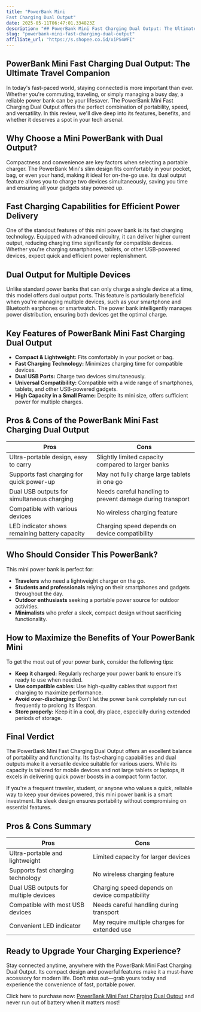 ```yaml
---
title: "PowerBank Mini
Fast Charging Dual Output"
date: 2025-05-11T06:47:01.334823Z
description: "## PowerBank Mini Fast Charging Dual Output: The Ultimate Travel Companion..."
slug: "powerbank-mini-fast-charging-dual-output"
affiliate_url: "https://s.shopee.co.id/xiPS4WFI"
---
```

## PowerBank Mini Fast Charging Dual Output: The Ultimate Travel Companion

In today's fast-paced world, staying connected is more important than ever. Whether you're commuting, traveling, or simply managing a busy day, a reliable power bank can be your lifesaver. The PowerBank Mini Fast Charging Dual Output offers the perfect combination of portability, speed, and versatility. In this review, we'll dive deep into its features, benefits, and whether it deserves a spot in your tech arsenal.

## Why Choose a Mini PowerBank with Dual Output?

Compactness and convenience are key factors when selecting a portable charger. The PowerBank Mini's slim design fits comfortably in your pocket, bag, or even your hand, making it ideal for on-the-go use. Its dual output feature allows you to charge two devices simultaneously, saving you time and ensuring all your gadgets stay powered up.

## Fast Charging Capabilities for Efficient Power Delivery

One of the standout features of this mini power bank is its fast charging technology. Equipped with advanced circuitry, it can deliver higher current output, reducing charging time significantly for compatible devices. Whether you're charging smartphones, tablets, or other USB-powered devices, expect quick and efficient power replenishment.

## Dual Output for Multiple Devices

Unlike standard power banks that can only charge a single device at a time, this model offers dual output ports. This feature is particularly beneficial when you're managing multiple devices, such as your smartphone and Bluetooth earphones or smartwatch. The power bank intelligently manages power distribution, ensuring both devices get the optimal charge.

## Key Features of PowerBank Mini Fast Charging Dual Output

- **Compact & Lightweight:** Fits comfortably in your pocket or bag.
- **Fast Charging Technology:** Minimizes charging time for compatible devices.
- **Dual USB Ports:** Charge two devices simultaneously.
- **Universal Compatibility:** Compatible with a wide range of smartphones, tablets, and other USB-powered gadgets.
- **High Capacity in a Small Frame:** Despite its mini size, offers sufficient power for multiple charges.

## Pros & Cons of the PowerBank Mini Fast Charging Dual Output

| Pros                                              | Cons                                    |
|---------------------------------------------------|-----------------------------------------|
| Ultra-portable design, easy to carry             | Slightly limited capacity compared to larger banks |
| Supports fast charging for quick power-up      | May not fully charge large tablets in one go |
| Dual USB outputs for simultaneous charging       | Needs careful handling to prevent damage during transport |
| Compatible with various devices                  | No wireless charging feature           |
| LED indicator shows remaining battery capacity | Charging speed depends on device compatibility |

## Who Should Consider This PowerBank?

This mini power bank is perfect for:

- **Travelers** who need a lightweight charger on the go.
- **Students and professionals** relying on their smartphones and gadgets throughout the day.
- **Outdoor enthusiasts** seeking a portable power source for outdoor activities.
- **Minimalists** who prefer a sleek, compact design without sacrificing functionality.

## How to Maximize the Benefits of Your PowerBank Mini

To get the most out of your power bank, consider the following tips:

- **Keep it charged:** Regularly recharge your power bank to ensure it’s ready to use when needed.
- **Use compatible cables:** Use high-quality cables that support fast charging to maximize performance.
- **Avoid over-discharging:** Don’t let the power bank completely run out frequently to prolong its lifespan.
- **Store properly:** Keep it in a cool, dry place, especially during extended periods of storage.

## Final Verdict

The PowerBank Mini Fast Charging Dual Output offers an excellent balance of portability and functionality. Its fast-charging capabilities and dual outputs make it a versatile device suitable for various users. While its capacity is tailored for mobile devices and not large tablets or laptops, it excels in delivering quick power boosts in a compact form factor.

If you're a frequent traveler, student, or anyone who values a quick, reliable way to keep your devices powered, this mini power bank is a smart investment. Its sleek design ensures portability without compromising on essential features.

## Pros & Cons Summary

| Pros                                              | Cons                                    |
|---------------------------------------------------|-----------------------------------------|
| Ultra-portable and lightweight                  | Limited capacity for larger devices   |
| Supports fast charging technology                | No wireless charging feature          |
| Dual USB outputs for multiple devices           | Charging speed depends on device compatibility |
| Compatible with most USB devices                | Needs careful handling during transport |
| Convenient LED indicator                        | May require multiple charges for extended use |

## Ready to Upgrade Your Charging Experience?

Stay connected anytime, anywhere with the PowerBank Mini Fast Charging Dual Output. Its compact design and powerful features make it a must-have accessory for modern life. Don’t miss out—grab yours today and experience the convenience of fast, portable power.

Click here to purchase now: [PowerBank Mini Fast Charging Dual Output](https://s.shopee.co.id/xiPS4WFI) and never run out of battery when it matters most!